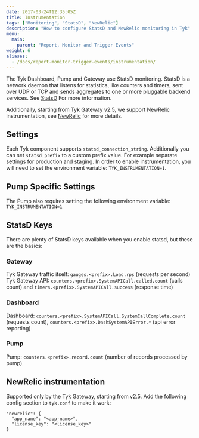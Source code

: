 ```yaml
---
date: 2017-03-24T12:35:05Z
title: Instrumentation
tags: ["Monitoring", "StatsD", "NewRelic"]
description: "How to configure StatsD and NewRelic monitoring in Tyk"
menu:
  main:
    parent: "Report, Monitor and Trigger Events"
weight: 6 
aliases:
  - /docs/report-monitor-trigger-events/instrumentation/
---
```


The Tyk Dashboard, Pump and Gateway use StatsD monitoring. StatsD is a network daemon that listens for statistics, like counters and timers, sent over UDP or TCP and sends aggregates to one or more pluggable backend services. See [StatsD](https://github.com/etsy/statsd) For more information.

Additionally, starting from Tyk Gateway v2.5, we support NewRelic instrumentation, see [NewRelic](#newrelic) for more details.

## Settings

Each Tyk component supports `statsd_connection_string`. Additionally you can set `statsd_prefix` to a custom prefix value. For example separate settings for production and staging. In order to enable instrumentation, you will need to set the environment variable: `TYK_INSTRUMENTATION=1`.

## Pump Specific Settings

The Pump also requires setting the following environment variable: `TYK_INSTRUMENTATION=1`

## StatsD Keys

There are plenty of StatsD keys available when you enable statsd, but these are the basics:

### Gateway

Tyk Gateway traffic itself: `gauges.<prefix>.Load.rps` (requests per second)
Tyk Gateway API: `counters.<prefix>.SystemAPICall.called.count` (calls count) and `timers.<prefix>.SystemAPICall.success` (response time)

### Dashboard

Dashboard: `counters.<prefix>.SystemAPICall.SystemCallComplete.count` (requests count), `counters.<prefix>.DashSystemAPIError.*` (api error reporting)

### Pump

Pump: `counters.<prefix>.record.count` (number of records processed by pump)


## NewRelic instrumentation

Supported only by the Tyk Gateway, starting from v2.5. Add the following config section to `tyk.conf` to make it work:
```
"newrelic": {
  "app_name": "<app-name>",
  "license_key": "<license_key>"
}
```

